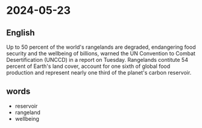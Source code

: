 # 2024-05-23

## English
Up to 50 percent of the world's rangelands
are degraded, endangering food security
and the wellbeing of billions, warned the
UN Convention to Combat Desertification
(UNCCD) in a report on Tuesday.
Rangelands contitute 54 percent of
Earth's land cover, account for one sixth of
global food production and represent
nearly one third of the planet's carbon
reservoir.

## words
* reservoir
* rangeland
* wellbeing
